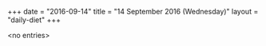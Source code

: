 +++
date = "2016-09-14"
title = "14 September 2016 (Wednesday)"
layout = "daily-diet"
+++


\<no entries\>

